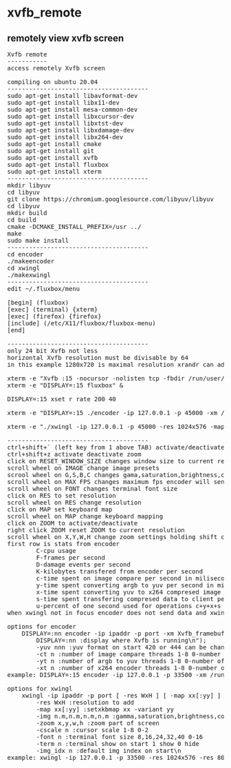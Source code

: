 # xvfb_remote
remotely view xvfb screen
--------------------------
<pre>
Xvfb remote
-----------
access remotely Xvfb screen

compiling on ubuntu 20.04
---------------------------------------
sudo apt-get install libavformat-dev
sudo apt-get install libx11-dev
sudo apt-get install mesa-common-dev
sudo apt-get install libxcursor-dev
sudo apt-get install libxtst-dev
sudo apt-get install libxdamage-dev
sudo apt-get install libx264-dev
sudo apt-get install cmake
sudo apt-get install git
sudo apt-get install xvfb
sudo apt-get install fluxbox
sudo apt-get install xterm
---------------------------------------
mkdir libyuv
cd libyuv
git clone https://chromium.googlesource.com/libyuv/libyuv
cd libyuv
mkdir build
cd build
cmake -DCMAKE_INSTALL_PREFIX=/usr ../
make
sudo make install
---------------------------------------
cd encoder
./makeencoder
cd xwingl
./makexwingl
---------------------------------------
edit ~/.fluxbox/menu

[begin] (fluxbox)
[exec] (terminal) {xterm}
[exec] (firefox) {firefox}
[include] (/etc/X11/fluxbox/fluxbox-menu)
[end]

---------------------------------------
only 24 bit Xvfb not less
horizontal Xvfb resolution must be divisable by 64
in this example 1280x720 is maximal resolution xrandr can add only smaller

xterm -e "Xvfb :15 -nocursor -nolisten tcp -fbdir /run/user/1000 -screen scrn 1280x720x24" &
xterm -e "DISPLAY=:15 fluxbox" &

DISPLAY=:15 xset r rate 200 40

xterm -e "DISPLAY=:15 ./encoder -ip 127.0.0.1 -p 45000 -xm /run/user/1000/Xvfb_screen0 -yuv 444 -ct 1 -yt 1 -xt 1" &

xterm -e "./xwingl -ip 127.0.0.1 -p 45000 -res 1024x576 -map us -map us:dvorak -font 8 -term 1" &

---------------------------------------
ctrl+shift+` (left key from 1 above TAB) activate/deactivate terminal
ctrl+shift+z activate deactivate zoom
click on RESET_WINDOW_SIZE changes window size to current resolution only if not fullscreen or maximized
scroll wheel on IMAGE change image presets
scrool wheel on G,S,B,C changes gama,saturation,brightness,contrast
scroll wheel on MAX FPS changes maximum fps encoder will send
scroll wheel on FONT changes terminal font size
click on RES to set resolution
scroll wheel on RES change resolution
click on MAP set keyboard map
scroll wheel on MAP change keyboard mapping
click on ZOOM to activate/deactivate
right click ZOOM reset ZOOM to current resolution
scroll wheel on X,Y,W,H change zoom settings holding shift change by 10 holding ctrl by 50 holding shift+ctrl by 100
first row is stats from encoder
		C-cpu usage
		F-frames per second
		D-damage events per second
		K-kilobytes transfered from encoder per second
		c-time spent on image compare per second in miliseconds
		y-time spent converting argb to yuv per second in miliseconds
		x-time spent converting yuv to x264 compresed image per second in miliseconds
		s-time spent transfering compresed data to client per second in miliseconds
		u-percent of one second used for operations c+y+x+s
when xwingl not in focus encoder does not send data and xwingl is not drawing

options for encoder
	DISPLAY=:nn encoder -ip ipaddr -p port -xm Xvfb_framebuffers_file [ -yuv nnn ] [ -ct n ] [ -yt n ] [ -xt n ]
		DISPLAY=:nn :display where Xvfb is running\n");
		-yuv nnn :yuv format on start 420 or 444 can be changed from client
		-ct n :number of image compare threads 1-8 0-number of cpu's
		-yt n :number of argb to yuv threads 1-8 0-number of cpu's
		-xt n :number of x264 encoder threads 1-8 0-number of cpu's /2
example: DISPLAY=:15 encoder -ip 127.0.0.1 -p 33500 -xm /run/Xvfb_screen0 -yuv 444 -ct 1 -yt 1 -xt 1

options for xwingl
	xwingl -ip ipaddr -p port [ -res WxH ] [ -map xx[:yy] ] [ -img n.m,n.m,n.m,n.m ] [ -zoom x,y,w,h ] [ -cscale n ] [ -font n ] [ -term n ] [ -img_idx n ]
		-res WxH :resolution to add
		-map xx[:yy] :setxkbmap xx -variant yy
		-img n.m,n.m,n.m,n.m :gamma,saturation,brightness,contrast
		-zoom x,y,w,h :zoom part of screen
		-cscale n :cursor scale 1-8 0-2
		-font n :terminal font size 8,16,24,32,40 0-16
		-term n :terminal show on start 1 show 0 hide
		-img_idx n :default img index on start\n
example: xwingl -ip 127.0.0.1 -p 33500 -res 1024x576 -res 800x600 -map us -map us:dvorak -img 1.0,0.0,0.0,0.0 -img 1.0,0.2,-0.07,-0.12 -zoom 0,200,400,300 -cscale 1 -font 8 -term 1 -img_idx 1
</pre>
